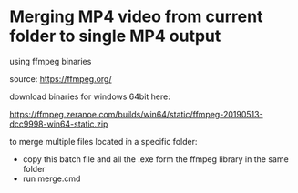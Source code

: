 # Merging MP4 video from current folder to single MP4 output

using ffmpeg binaries

source: https://ffmpeg.org/

download binaries for windows 64bit here:

https://ffmpeg.zeranoe.com/builds/win64/static/ffmpeg-20190513-dcc9998-win64-static.zip

to merge multiple files located in a specific folder:

- copy this batch file and all the .exe form the ffmpeg library in the same folder
- run merge.cmd
